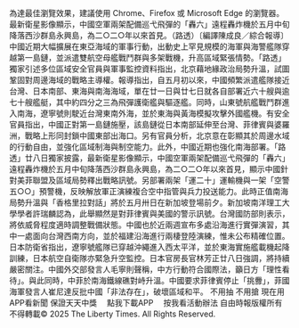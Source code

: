 為達最佳瀏覽效果，建議使用 Chrome、Firefox 或 Microsoft Edge 的瀏覽器。最新衛星影像顯示，中國空軍兩架配備巡弋飛彈的「轟六」遠程轟炸機於五月中旬降落西沙群島永興島，為二○二○年以來首見。（路透）〔編譯陳成良／綜合報導〕中國近期大幅擴展在東亞海域的軍事行動，出動史上罕見規模的海軍與海警艦隊穿越第一島鏈，並派遣雙航空母艦戰鬥群與多架戰機，升高區域緊張情勢。「路透」獨家引述多位區域安全官員與軍事監控資料指出，北京藉地緣政治局勢升溫，試圖鞏固對周邊海域的戰略主導權。報導指出，自五月初以來，中國頻繁派遣艦隊接近台灣、日本南部、東海與南海海域，單在廿一日與廿七日就各自部署近六十艘與逾七十艘艦艇，其中約四分之三為飛彈護衛艦與驅逐艦。同時，山東號航艦戰鬥群進入南海，遼寧號則駛近台灣東南外海，並於東海與黃海模擬攻擊外國艦機。有安全官員指出，中國正對第一島鏈施壓，該島鏈從日本南部延伸至台灣、菲律賓與婆羅洲，戰略上形同封鎖中國東部出海口。另有官員分析，北京意在彰顯其於周邊水域的行動自由，並強化區域制海與制空能力。此外，中國近期也強化南海部署。「路透」廿八日獨家披露，最新衛星影像顯示，中國空軍兩架配備巡弋飛彈的「轟六」遠程轟炸機於五月中旬降落西沙群島永興島，為二○二○年以來首見，顯示中國針對美菲聯盟及區域局勢釋出戰略訊號。另部署兩架「運二十」運輸機與一架「空警五○○」預警機，反映解放軍正演練複合空中指管與兵力投送能力。此時正值南海局勢升溫與「香格里拉對話」將於五月卅日在新加坡登場前夕。新加坡南洋理工大學學者許瑞麟認為，此舉顯然是對菲律賓與美國的警示訊號。台灣國防部則表示，將依威脅程度適時調整戰備狀態。中國也於近兩週宣布多處沿海進行實彈演習，其中一處面向台灣西南方向，並於福建沿海進行兩棲登陸演練，惟未公布精確位置。日本防衛省指出，遼寧號艦隊已穿越沖繩進入西太平洋，並於東海實施艦載機起降訓練，日本航空自衛隊亦緊急升空監控。日本官房長官林芳正廿八日強調，將持續嚴密關注。中國外交部發言人毛寧則聲稱，中方行動符合國際法，籲日方「理性看待」。與此同時，中菲於南海鐵線礁對峙升溫。中國要求菲律賓停止「挑釁」，菲國海軍發言人崔尼達反批中國「非法存在」，破壞區域和平。
    不用抽 不用搶 現在用APP看新聞 保證天天中獎　
    點我下載APP　
    按我看活動辦法
自由時報版權所有不得轉載© 2025 The Liberty Times. All Rights Reserved.